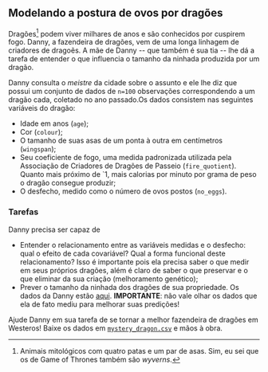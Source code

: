 ## Modelando a postura de ovos por dragões

Dragões[^1] podem viver milhares de anos e são conhecidos por cuspirem fogo. Danny, a fazendeira de dragões, vem de uma longa linhagem de criadores de dragoẽs. A mãe de Danny -- que também é sua tia --  lhe dá a tarefa de entender o que influencia o tamanho da ninhada produzida por um dragão.

Danny consulta o _meistre_ da cidade sobre o assunto e ele lhe diz que possui um conjunto de dados de `n=100` observações correspondendo a um dragão cada, coletado no ano passado.Os dados consistem nas seguintes variáveis do dragão:
- Idade em anos (`age`);
- Cor (`colour`);
- O tamanho de suas asas de um ponta à outra em centímetros (`wingspan`);
- Seu coeficiente de fogo, uma medida padronizada utilizada pela Associação de Criadores de Dragões de Passeio  (`fire_quotient`). Quanto mais próximo de `1, mais calorias por minuto por grama de peso o dragão consegue produzir;
- O desfecho, medido como o número de ovos postos (`no_eggs`).

### Tarefas

Danny precisa ser capaz de 
- Entender o relacionamento entre as variáveis medidas e o desfecho: qual o efeito de cada covariável? Qual a forma funcional deste relacionamento? Isso é importante pois ela precisa saber o que medir em seus próprios dragões, além é claro de saber o que preservar e o que eliminar da sua criação (melhoramento genético);
- Prever o tamanho da ninhada dos dragões de sua propriedade. Os dados da Danny estão [aqui](https://github.com/maxbiostat/stats_modelling/blob/master/data/Dannys_dragons.csv). **IMPORTANTE**: não vale olhar os dados que ela de fato mediu para melhorar suas predições!

Ajude Danny em sua tarefa de se tornar a melhor fazendeira de dragões em Westeros! Baixe os dados em [`mystery_dragon.csv`](https://github.com/maxbiostat/stats_modelling/blob/master/data/mystery_dragon.csv) e mãos à obra.


[^1]: Animais mitológicos com quatro patas e um par de asas. Sim, eu sei que os de Game of Thrones também são _wyverns_.
